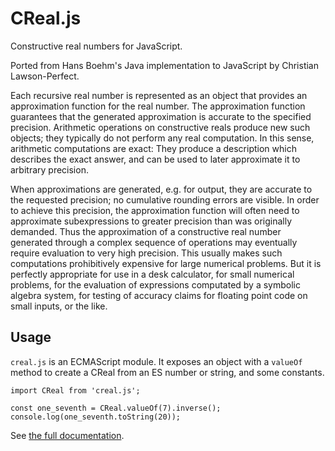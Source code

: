 # CReal.js

Constructive real numbers for JavaScript.

Ported from Hans Boehm's Java implementation to JavaScript by Christian Lawson-Perfect.

Each recursive real number is represented as an object that provides an approximation function for the real number.
The approximation function guarantees that the generated approximation is accurate to the specified precision.
Arithmetic operations on constructive reals produce new such objects; they typically do not perform any real computation.
In this sense, arithmetic computations are exact: They produce a description which describes the exact answer, and can be used to later approximate it to arbitrary precision.

When approximations are generated, e.g. for output, they are accurate to the requested precision; no cumulative rounding errors are visible.
In order to achieve this precision, the approximation function will often need to approximate subexpressions to greater precision than was originally demanded.
Thus the approximation of a constructive real number generated through a complex sequence of operations may eventually require evaluation to very high precision.
This usually makes such computations prohibitively expensive for large numerical problems.
But it is perfectly appropriate for use in a desk calculator, for small numerical problems, for the evaluation of expressions computated by a symbolic algebra system, for testing of accuracy claims for floating point code on small inputs, or the like.

## Usage

`creal.js` is an ECMAScript module.
It exposes an object with a `valueOf` method to create a CReal from an ES number or string, and some constants.


```
import CReal from 'creal.js';

const one_seventh = CReal.valueOf(7).inverse();
console.log(one_seventh.toString(20));
```

See [the full documentation](https://christianp.github.io/creal.js/).
